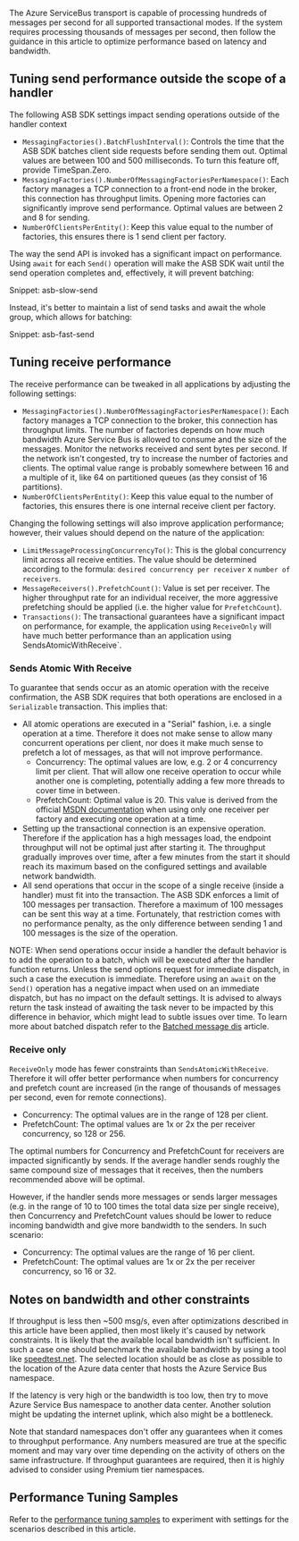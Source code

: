 The Azure ServiceBus transport is capable of processing hundreds of messages per second for all supported transactional modes. If the system requires processing thousands of messages per second, then follow the guidance in this article to optimize performance based on latency and bandwidth.


## Tuning send performance outside the scope of a handler

The following ASB SDK settings impact sending operations outside of the handler context

  * `MessagingFactories().BatchFlushInterval()`: Controls the time that the ASB SDK batches client side requests before sending them out. Optimal values are between 100 and 500 milliseconds. To turn this feature off, provide TimeSpan.Zero.
  * `MessagingFactories().NumberOfMessagingFactoriesPerNamespace()`: Each factory manages a TCP connection to a front-end node in the broker, this connection has throughput limits. Opening more factories can significantly improve send performance. Optimal values are between 2 and 8 for sending.
  * `NumberOfClientsPerEntity()`: Keep this value equal to the number of factories, this ensures there is 1 send client per factory.

The way the send API is invoked has a significant impact on performance. Using `await` for each `Send()` operation will make the ASB SDK wait until the send operation completes and, effectively, it will prevent batching:

Snippet: asb-slow-send

Instead, it's better to maintain a list of send tasks and await the whole group, which allows for batching:

Snippet: asb-fast-send


## Tuning receive performance

The receive performance can be tweaked in all applications by adjusting the following settings:

  * `MessagingFactories().NumberOfMessagingFactoriesPerNamespace()`: Each factory manages a TCP connection to the broker, this connection has throughput limits. The number of factories depends on how much bandwidth Azure Service Bus is allowed to consume and the size of the messages. Monitor the networks received and sent bytes per second. If the network isn't congested, try to increase the number of factories and clients. The optimal value range is probably somewhere between 16 and a multiple of it, like 64 on partitioned queues (as they consist of 16 partitions).
  * `NumberOfClientsPerEntity()`: Keep this value equal to the number of factories, this ensures there is one internal receive client per factory.

Changing the following settings will also improve application performance; however, their values should depend on the nature of the application:

  * `LimitMessageProcessingConcurrencyTo()`: This is the global concurrency limit across all receive entities. The value should be determined according to the formula: `desired concurrency per receiver` x `number of receivers`.
  * `MessageReceivers().PrefetchCount()`: Value is set per receiver. The higher throughput rate for an individual receiver, the more aggressive prefetching should be applied (i.e. the higher value for `PrefetchCount`).
  * `Transactions()`: The transactional guarantees have a significant impact on performance, for example,  the application using `ReceiveOnly` will have much better performance than an application using SendsAtomicWithReceive`.


### Sends Atomic With Receive

To guarantee that sends occur as an atomic operation with the receive confirmation, the ASB SDK requires that both operations are enclosed in a `Serializable` transaction. This implies that:

  * All atomic operations are executed in a "Serial" fashion, i.e. a single operation at a time. Therefore it does not make sense to allow many concurrent operations per client, nor does it make much sense to prefetch a lot of messages, as that will not improve performance.
    * Concurrency: The optimal values are low, e.g. 2 or 4 concurrency limit per client. That will allow one receive operation to occur while another one is completing, potentially adding a few more threads to cover time in between.
    * PrefetchCount: Optimal value is 20. This value is derived from the official [MSDN documentation](https://docs.microsoft.com/en-us/azure/service-bus-messaging/service-bus-performance-improvements) when using only one receiver per factory and executing one operation at a time. 
  * Setting up the transactional connection is an expensive operation. Therefore if the application has a high messages load, the endpoint throughput will not be optimal just after starting it. The throughput gradually improves over time, after a few minutes from the start it should reach its maximum based on the configured settings and available network bandwidth.
  * All send operations that occur in the scope of a single receive (inside a handler) must fit into the transaction. The ASB SDK enforces a limit of 100 messages per transaction. Therefore a maximum of 100 messages can be sent this way at a time. Fortunately, that restriction comes with no performance penalty, as the only difference between sending 1 and 100 messages is the size of the operation.

NOTE: When send operations occur inside a handler the default behavior is to add the operation to a batch, which will be executed after the handler function returns. Unless the send options request for immediate dispatch, in such a case the execution is immediate. Therefore using an `await` on the `Send()` operation has a negative impact when used on an immediate dispatch, but has no impact on the default settings. It is advised to always return the task instead of awaiting the task never to be impacted by this difference in behavior, which might lead to subtle issues over time. To learn more about batched dispatch refer to the [Batched message dis](/nservicebus/messaging/batched-dispatch.md) article.


### Receive only

`ReceiveOnly` mode has fewer constraints than `SendsAtomicWithReceive`. Therefore it will offer better performance when numbers for concurrency and prefetch count are increased (in the range of thousands of messages per second, even for remote connections).

  * Concurrency: The optimal values are in the range of 128 per client.
  * PrefetchCount: The optimal values are 1x or 2x the per receiver concurrency, so 128 or 256.

The optimal numbers for Concurrency and PrefetchCount for receivers are impacted significantly by sends. If the average handler sends roughly the same compound size of messages that it receives, then the numbers recommended above will be optimal. 

However, if the handler sends more messages or sends larger messages (e.g. in the range of 10 to 100 times the total data size per single receive), then Concurrency and PrefetchCount values should be lower to reduce incoming bandwidth and give more bandwidth to the senders. In such scenario:

  * Concurrency: The optimal values are the range of 16 per client.
  * PrefetchCount: The optimal values are 1x or 2x the per receiver concurrency, so 16 or 32.


## Notes on bandwidth and other constraints

If throughput is less then ~500 msg/s, even after optimizations described in this article have been applied, then most likely it's caused by network constraints. It is likely that the available local bandwidth isn't sufficient. In such a case one should benchmark the available bandwidth by using a tool like [speedtest.net](http://www.speedtest.net/). The selected location should be as close as possible to the location of the Azure data center that hosts the Azure Service Bus namespace.

If the latency is very high or the bandwidth is too low, then try to move Azure Service Bus namespace to another data center. Another solution might be updating the internet uplink, which also might be a bottleneck.

Note that standard namespaces don't offer any guarantees when it comes to throughput performance. Any numbers measured are true at the specific moment and may vary over time depending on the activity of others on the same infrastructure. If throughput guarantees are required, then it is highly advised to consider using Premium tier namespaces.


## Performance Tuning Samples

Refer to the [performance tuning samples](/samples/azure/performance-tuning-asb/) to experiment with settings for the scenarios described in this article.